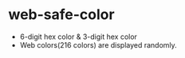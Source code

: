 # web-safe-color
- 6-digit hex color & 3-digit hex color
- Web colors(216 colors) are displayed randomly.